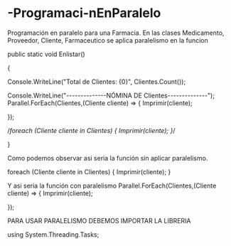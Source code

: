 # -Programaci-nEnParalelo
Programación en paralelo para una Farmacia.
En las clases Medicamento, Proveedor, Cliente, Farmaceutico se aplica paralelismo en la funcion 

public static void Enlistar()

 {
 
   Console.WriteLine("Total de Clientes: {0}", Clientes.Count());
   
   Console.WriteLine("--------------NÓMINA DE Clientes--------------");
   Parallel.ForEach(Clientes,(Cliente cliente) => 
   {
      Imprimir(cliente);

   });    
   
   /*foreach (Cliente cliente in Clientes)
  {
      Imprimir(cliente);
   }*/
            
 }
 
 Como podemos observar asi seria la función sin aplicar paralelismo.
 
 foreach (Cliente cliente in Clientes)
                {
                    Imprimir(cliente);
                }
        
        
        
Y asi seria la función con paralelismo
Parallel.ForEach(Clientes,(Cliente cliente) => 
{
  Imprimir(cliente);

}); 


PARA USAR PARALELISMO DEBEMOS IMPORTAR LA LIBRERIA 

using System.Threading.Tasks;
